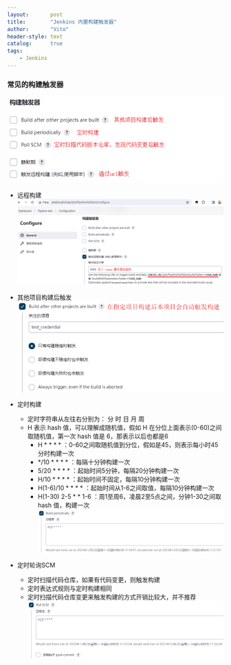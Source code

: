 ```yaml
---
layout:       post
title:        "Jenkins 内置构建触发器"
author:       "Vito"
header-style: text
catalog:      true
tags:
    - Jenkins
---
```


### 常见的构建触发器
  ![](/img/jenkins/jenkins_25.png)

* 远程构建  
  ![](/img/jenkins/jenkins_26.png)

* 其他项目构建后触发  
  ![](/img/jenkins/jenkins_27.png)

* 定时构建
  * 定时字符串从左往右分别为： 分 时 日 月 周
  * H 表示 hash 值，可以理解成随机值，假如 H 在分位上面表示(0-60)之间取随机值，第一次 hash 值是 6，那表示以后也都是6
    * H * * * * ：0-60之间取随机值到分位，假如是45，则表示每小时45分时构建一次
    * */10 * * * * ：每隔十分钟构建一次
    * 5/20 * * * * ：起始时间5分钟，每隔20分钟构建一次
    * H/10 * * * * ：起始时间不固定，每隔10分钟构建一次
    * H(1-6)/10 * * * * ：起始时间从1-6之间取值，每隔10分钟构建一次
    * H(1-30) 2-5 * * 1-6 ：周1至周6，凌晨2至5点之间，分钟1-30之间取 hash 值，构建一次  
  ![](/img/jenkins/jenkins_28.png)

* 定时轮询SCM
  * 定时扫描代码仓库，如果有代码变更，则触发构建
  * 定时表达式规则与定时构建相同
  * 定时扫描代码仓库变更来触发构建的方式开销比较大，并不推荐
    ![](/img/jenkins/jenkins_29.png)
